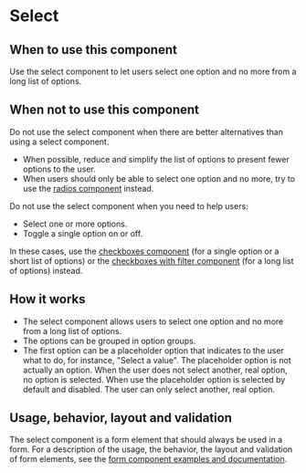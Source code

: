 # Select

## When to use this component

Use the select component to let users select one option and no more from a long list of options.

## When not to use this component

Do not use the select component when there are better alternatives than using a select component.

* When possible, reduce and simplify the list of options to present fewer options to the user.
* When users should only be able to select one option and no more, try to use the <a href="{{path './radios'}}">radios component</a> instead.

Do not use the select component when you need to help users:

* Select one or more options.
* Toggle a single option on or off.

In these cases, use the <a href="{{path './checkboxes'}}">checkboxes component</a> (for a single option or a short list of options) or the <a href="{{path './checkboxes-with-filter'}}">checkboxes with filter component</a> (for a long list of options) instead.

## How it works

* The select component allows users to select one option and no more from a long list of options.
* The options can be grouped in option groups.
* The first option can be a placeholder option that indicates to the user what to do, for instance, "Select a value". The placeholder option is not actually an option. When the user does not select another, real option, no option is selected. When use the placeholder option is selected by default and disabled. The user can only select another, real option.

## Usage, behavior, layout and validation

The select component is a form element that should always be used in a form. For a description of the usage, the behavior, the layout and validation of form elements, see the <a href="{{path './form'}}">form component examples and documentation</a>.